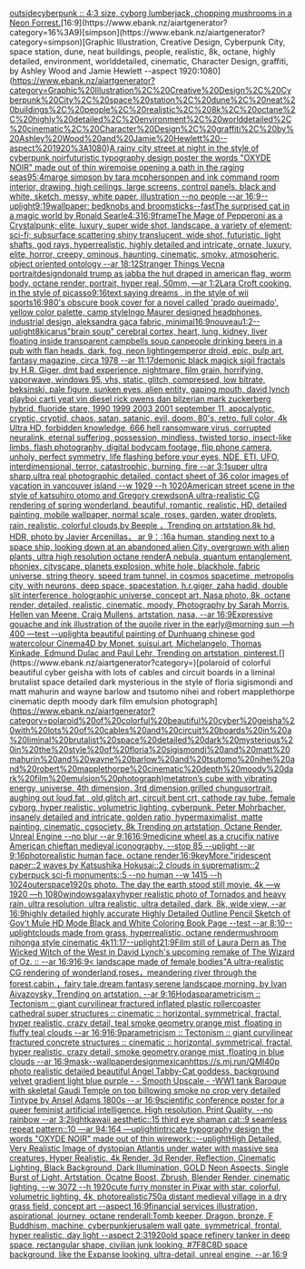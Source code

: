 [outside](https://www.ebank.nz/aiartgenerator?category=outside)[cyberpunk :: 4:3 size, cyborg lumberjack, chopping mushrooms in a Neon Forrest.](https://www.ebank.nz/aiartgenerator?category=cyberpunk%20%3A%3A%204%3A3%20size%2C%20cyborg%20lumberjack%2C%20chopping%20mushrooms%20in%20a%20Neon%20Forrest.)[16:9](https://www.ebank.nz/aiartgenerator?category=16%3A9)[simpson](https://www.ebank.nz/aiartgenerator?category=simpson)[Graphic Illustration, Creative Design, Cyberpunk City, space station, dune, neat buildings, people, realistic, 8k, octane, highly detailed, environment, worlddetailed, cinematic, Character Design, graffiti, by Ashley Wood and Jamie Hewlett --aspect 1920:1080](https://www.ebank.nz/aiartgenerator?category=Graphic%20Illustration%2C%20Creative%20Design%2C%20Cyberpunk%20City%2C%20space%20station%2C%20dune%2C%20neat%20buildings%2C%20people%2C%20realistic%2C%208k%2C%20octane%2C%20highly%20detailed%2C%20environment%2C%20worlddetailed%2C%20cinematic%2C%20Character%20Design%2C%20graffiti%2C%20by%20Ashley%20Wood%20and%20Jamie%20Hewlett%20--aspect%201920%3A1080)[A rainy city street at night in the style of cyberpunk noir](https://www.ebank.nz/aiartgenerator?category=A%20rainy%20city%20street%20at%20night%20in%20the%20style%20of%20cyberpunk%20noir)[futuristic  typography design poster the words "OXYDE NOIR" made out of thin wire](https://www.ebank.nz/aiartgenerator?category=futuristic%20%20typography%20design%20poster%20the%20words%20%22OXYDE%20NOIR%22%20made%20out%20of%20thin%20wire)[moise opening a path in the raging seas](https://www.ebank.nz/aiartgenerator?category=moise%20opening%20a%20path%20in%20the%20raging%20seas)[9](https://www.ebank.nz/aiartgenerator?category=9)[5:4](https://www.ebank.nz/aiartgenerator?category=5%3A4)[marge simpson by tara mcpherson](https://www.ebank.nz/aiartgenerator?category=marge%20simpson%20by%20tara%20mcpherson)[pen and ink command room interior, drawing, high ceilings, large screens, control panels, black and white, sketch, messy, white paper, illustration --no people --ar 16:9](https://www.ebank.nz/aiartgenerator?category=pen%20and%20ink%20command%20room%20interior%2C%20drawing%2C%20high%20ceilings%2C%20large%20screens%2C%20control%20panels%2C%20black%20and%20white%2C%20sketch%2C%20messy%2C%20white%20paper%2C%20illustration%20--no%20people%20--ar%2016%3A9)[--uplight](https://www.ebank.nz/aiartgenerator?category=--uplight)[9:19](https://www.ebank.nz/aiartgenerator?category=9%3A19)[wallpaper: bedknobs and broomsticks](https://www.ebank.nz/aiartgenerator?category=wallpaper%3A%20bedknobs%20and%20broomsticks)[--fast](https://www.ebank.nz/aiartgenerator?category=--fast)[The surprised cat in a magic world by Ronald Searle](https://www.ebank.nz/aiartgenerator?category=The%20surprised%20cat%20in%20a%20magic%20world%20by%20Ronald%20Searle)[4:3](https://www.ebank.nz/aiartgenerator?category=4%3A3)[16:9](https://www.ebank.nz/aiartgenerator?category=16%3A9)[frame](https://www.ebank.nz/aiartgenerator?category=frame)[The Mage of Pepperoni as a Crystalpunk;  elite, luxury, super wide shot, landscape, a variety of element;  sci-fi; subsurface scattering shiny translucent, wide shot, futuristic, light shafts, god rays, hyperrealistic, highly detailed and intricate, ornate, luxury, elite, horror, creepy, ominous, haunting, cinematic, smoky, atmospheric, object oriented ontology --ar 18:12](https://www.ebank.nz/aiartgenerator?category=The%20Mage%20of%20Pepperoni%20as%20a%20Crystalpunk%3B%20%20elite%2C%20luxury%2C%20super%20wide%20shot%2C%20landscape%2C%20a%20variety%20of%20element%3B%20%20sci-fi%3B%20subsurface%20scattering%20shiny%20translucent%2C%20wide%20shot%2C%20futuristic%2C%20light%20shafts%2C%20god%20rays%2C%20hyperrealistic%2C%20highly%20detailed%20and%20intricate%2C%20ornate%2C%20luxury%2C%20elite%2C%20horror%2C%20creepy%2C%20ominous%2C%20haunting%2C%20cinematic%2C%20smoky%2C%20atmospheric%2C%20object%20oriented%20ontology%20--ar%2018%3A12)[Stranger Things Vecna portrait](https://www.ebank.nz/aiartgenerator?category=Stranger%20Things%20Vecna%20portrait)[design](https://www.ebank.nz/aiartgenerator?category=design)[donald trump as jabba the hut draped in american flag, worm body, octane render, portrait, hyper real, 50mm, —ar 1:2](https://www.ebank.nz/aiartgenerator?category=donald%20trump%20as%20jabba%20the%20hut%20draped%20in%20american%20flag%2C%20worm%20body%2C%20octane%20render%2C%20portrait%2C%20hyper%20real%2C%2050mm%2C%20%E2%80%94ar%201%3A2)[Lara Croft cooking, in the style of picasso](https://www.ebank.nz/aiartgenerator?category=Lara%20Croft%20cooking%2C%20in%20the%20style%20of%20picasso)[9:16](https://www.ebank.nz/aiartgenerator?category=9%3A16)[text saying dreams , in the style of wii sports](https://www.ebank.nz/aiartgenerator?category=text%20saying%20dreams%20%2C%20in%20the%20style%20of%20wii%20sports)[16:9](https://www.ebank.nz/aiartgenerator?category=16%3A9)[80's obscure book cover for a novel called 'prado queimado', yellow color palette, camp style](https://www.ebank.nz/aiartgenerator?category=80%27s%20obscure%20book%20cover%20for%20a%20novel%20called%20%27prado%20queimado%27%2C%20yellow%20color%20palette%2C%20camp%20style)[Ingo Maurer designed headphones, industrial design, aleksandra gaca fabric, minimal](https://www.ebank.nz/aiartgenerator?category=Ingo%20Maurer%20designed%20headphones%2C%20industrial%20design%2C%20aleksandra%20gaca%20fabric%2C%20minimal)[16:9](https://www.ebank.nz/aiartgenerator?category=16%3A9)[nouveau](https://www.ebank.nz/aiartgenerator?category=nouveau)[1:2](https://www.ebank.nz/aiartgenerator?category=1%3A2)[--uplight](https://www.ebank.nz/aiartgenerator?category=--uplight)[8k](https://www.ebank.nz/aiartgenerator?category=8k)[icarus](https://www.ebank.nz/aiartgenerator?category=icarus)["brain soup" cerebral cortex, heart, lung, kidney, liver floating inside transparent campbells soup can](https://www.ebank.nz/aiartgenerator?category=%22brain%20soup%22%20cerebral%20cortex%2C%20heart%2C%20lung%2C%20kidney%2C%20liver%20floating%20inside%20transparent%20campbells%20soup%20can)[people drinking beers in a pub with flan heads, dark, fog, neon lighting](https://www.ebank.nz/aiartgenerator?category=people%20drinking%20beers%20in%20a%20pub%20with%20flan%20heads%2C%20dark%2C%20fog%2C%20neon%20lighting)[emperor droid, epic, pulp art, fantasy magazine, circa 1978 --ar 11:17](https://www.ebank.nz/aiartgenerator?category=emperor%20droid%2C%20epic%2C%20pulp%20art%2C%20fantasy%20magazine%2C%20circa%201978%20--ar%2011%3A17)[demonic black magick sigil fractals by H.R. Giger, dmt bad experience, nightmare, film grain, horrifying, vaporwave, windows 95, vhs, static, glitch, compressed, low bitrate, beksinski, pale figure, sunken eyes, alien entity, gaping mouth, david lynch playboi carti yeat vin diesel rick owens dan bilzerian mark zuckerberg hybrid, fluoride stare, 1990 1999 2003 2001 september 11, apocalyptic, cryptic, cryptid, chaos, satan, satanic, evil, doom, 80's, retro, full color, 4k Ultra HD, forbidden knowledge, 666 hell ransomware virus, corrupted neuralink, eternal suffering, possession, mindless, twisted torso, insect-like limbs, flash photography, digital bodycam footage, flip phone camera, unholy, perfect symmetry, life flashing before your eyes, NDE, ETI, UFO, interdimensional, terror, catastrophic, burning, fire --ar 3:1](https://www.ebank.nz/aiartgenerator?category=demonic%20black%20magick%20sigil%20fractals%20by%20H.R.%20Giger%2C%20dmt%20bad%20experience%2C%20nightmare%2C%20film%20grain%2C%20horrifying%2C%20vaporwave%2C%20windows%2095%2C%20vhs%2C%20static%2C%20glitch%2C%20compressed%2C%20low%20bitrate%2C%20beksinski%2C%20pale%20figure%2C%20sunken%20eyes%2C%20alien%20entity%2C%20gaping%20mouth%2C%20david%20lynch%20playboi%20carti%20yeat%20vin%20diesel%20rick%20owens%20dan%20bilzerian%20mark%20zuckerberg%20hybrid%2C%20fluoride%20stare%2C%201990%201999%202003%202001%20september%2011%2C%20apocalyptic%2C%20cryptic%2C%20cryptid%2C%20chaos%2C%20satan%2C%20satanic%2C%20evil%2C%20doom%2C%2080%27s%2C%20retro%2C%20full%20color%2C%204k%20Ultra%20HD%2C%20forbidden%20knowledge%2C%20666%20hell%20ransomware%20virus%2C%20corrupted%20neuralink%2C%20eternal%20suffering%2C%20possession%2C%20mindless%2C%20twisted%20torso%2C%20insect-like%20limbs%2C%20flash%20photography%2C%20digital%20bodycam%20footage%2C%20flip%20phone%20camera%2C%20unholy%2C%20perfect%20symmetry%2C%20life%20flashing%20before%20your%20eyes%2C%20NDE%2C%20ETI%2C%20UFO%2C%20interdimensional%2C%20terror%2C%20catastrophic%2C%20burning%2C%20fire%20--ar%203%3A1)[super ultra sharp,ultra real photographic detailed, contact sheet of 36 color images of vacation in vancouver island  --w 1929 --h 1020](https://www.ebank.nz/aiartgenerator?category=super%20ultra%20sharp%2Cultra%20real%20photographic%20detailed%2C%20contact%20sheet%20of%2036%20color%20images%20of%20vacation%20in%20vancouver%20island%20%20--w%201929%20--h%201020)[American street scene in the style of katsuhiro otomo and Gregory crewdson](https://www.ebank.nz/aiartgenerator?category=American%20street%20scene%20in%20the%20style%20of%20katsuhiro%20otomo%20and%20Gregory%20crewdson)[A ultra-realistic CG rendering of spring wonderland, beautiful, romantic, realistic, HD, detailed painting, mobile wallpaper, normal scale, roses, garden, water droplets, rain, realistic, colorful clouds,by Beeple ，Trending on artstation.8k hd, HDR, photo by Javier Arcenillas， ar 9：:16](https://www.ebank.nz/aiartgenerator?category=A%20ultra-realistic%20CG%20rendering%20of%20spring%20wonderland%2C%20beautiful%2C%20romantic%2C%20realistic%2C%20HD%2C%20detailed%20painting%2C%20mobile%20wallpaper%2C%20normal%20scale%2C%20roses%2C%20garden%2C%20water%20droplets%2C%20rain%2C%20realistic%2C%20colorful%20clouds%2Cby%20Beeple%20%EF%BC%8CTrending%20on%20artstation.8k%20hd%2C%20HDR%2C%20photo%20by%20Javier%20Arcenillas%EF%BC%8C%20ar%209%EF%BC%9A%3A16)[a human,  standing next to a space ship, looking down at an abandoned alien City, overgrown with alien plants, ultra high resolution octane render](https://www.ebank.nz/aiartgenerator?category=a%20human%2C%20%20standing%20next%20to%20a%20space%20ship%2C%20looking%20down%20at%20an%20abandoned%20alien%20City%2C%20overgrown%20with%20alien%20plants%2C%20ultra%20high%20resolution%20octane%20render)[A nebula, quantum entanglement, phoniex, cityscape, planets explosion, white hole, blackhole, fabric universe, string theory, speed tram tunnel, in cosmos spacetime, metropolis city, with neurons, deep space, spacestation, h.r.giger, zaha hadid, double slit interference, holographic universe, concept art, Nasa photo, 8k, octane render, detailed, realistic, cinematic, moody, Photography by Sarah Morris, Hellen van Meene, Craig Mullens, artstation, nasa, --ar 16:9](https://www.ebank.nz/aiartgenerator?category=A%20nebula%2C%20quantum%20entanglement%2C%20phoniex%2C%20cityscape%2C%20planets%20explosion%2C%20white%20hole%2C%20blackhole%2C%20fabric%20universe%2C%20string%20theory%2C%20speed%20tram%20tunnel%2C%20in%20cosmos%20spacetime%2C%20metropolis%20city%2C%20with%20neurons%2C%20deep%20space%2C%20spacestation%2C%20h.r.giger%2C%20zaha%20hadid%2C%20double%20slit%20interference%2C%20holographic%20universe%2C%20concept%20art%2C%20Nasa%20photo%2C%208k%2C%20octane%20render%2C%20detailed%2C%20realistic%2C%20cinematic%2C%20moody%2C%20Photography%20by%20Sarah%20Morris%2C%20Hellen%20van%20Meene%2C%20Craig%20Mullens%2C%20artstation%2C%20nasa%2C%20--ar%2016%3A9)[Expressive gouache and ink illustration of the quoile river in the early@morning sun —h 400 —test --uplight](https://www.ebank.nz/aiartgenerator?category=Expressive%20gouache%20and%20ink%20illustration%20of%20the%20quoile%20river%20in%20the%20early%40morning%20sun%20%E2%80%94h%20400%20%E2%80%94test%20--uplight)[a beautiful painting of Dunhuang chinese god watercolour Cinema4D by Monet, suisui.art, Michelangelo, Thomas Kinkade, Edmund Dulac  and Paul Lehr, Trending on artstation, pinterest.](https://www.ebank.nz/aiartgenerator?category=a%20beautiful%20painting%20of%20Dunhuang%20chinese%20god%20watercolour%20Cinema4D%20by%20Monet%2C%20suisui.art%2C%20Michelangelo%2C%20Thomas%20Kinkade%2C%20Edmund%20Dulac%20%20and%20Paul%20Lehr%2C%20Trending%20on%20artstation%2C%20pinterest.)[](https://www.ebank.nz/aiartgenerator?category=)[polaroid of colorful beautiful cyber geisha with lots of cables and circuit boards in a liminal brutalist space detailed dark mysterious in the style of floria sigismondi and matt mahurin and wayne barlow and tsutomo nihei and robert mapplethorpe cinematic depth moody dark film emulsion photograph](https://www.ebank.nz/aiartgenerator?category=polaroid%20of%20colorful%20beautiful%20cyber%20geisha%20with%20lots%20of%20cables%20and%20circuit%20boards%20in%20a%20liminal%20brutalist%20space%20detailed%20dark%20mysterious%20in%20the%20style%20of%20floria%20sigismondi%20and%20matt%20mahurin%20and%20wayne%20barlow%20and%20tsutomo%20nihei%20and%20robert%20mapplethorpe%20cinematic%20depth%20moody%20dark%20film%20emulsion%20photograph)[metatron’s cube with vibrating energy, universe, 4th dimension, 3rd dimension,](https://www.ebank.nz/aiartgenerator?category=metatron%E2%80%99s%20cube%20with%20vibrating%20energy%2C%20universe%2C%204th%20dimension%2C%203rd%20dimension%2C)[grilled chungus](https://www.ebank.nz/aiartgenerator?category=grilled%20chungus)[ortrait, aughing out loud,fat , old,glitch art, circuit bent crt, cathode ray tube, female cyborg, hyper realistic, volumetric lighting, cyberpunk, Peter Mohrbacher, insanely detailed and intricate, golden ratio, hypermaximalist, matte painting, cinematic, cgsociety, 8k Trending on artstation, Octane Render, Unreal Engine --no blur --ar 9:16](https://www.ebank.nz/aiartgenerator?category=ortrait%2C%20aughing%20out%20loud%2Cfat%20%2C%20old%2Cglitch%20art%2C%20circuit%20bent%20crt%2C%20cathode%20ray%20tube%2C%20female%20cyborg%2C%20hyper%20realistic%2C%20volumetric%20lighting%2C%20cyberpunk%2C%20Peter%20Mohrbacher%2C%20insanely%20detailed%20and%20intricate%2C%20golden%20ratio%2C%20hypermaximalist%2C%20matte%20painting%2C%20cinematic%2C%20cgsociety%2C%208k%20Trending%20on%20artstation%2C%20Octane%20Render%2C%20Unreal%20Engine%20--no%20blur%20--ar%209%3A16)[16:9](https://www.ebank.nz/aiartgenerator?category=16%3A9)[medicine wheel as a crucifix native American chieftan medieval iconography, --stop 85 --uplight --ar 9:16](https://www.ebank.nz/aiartgenerator?category=medicine%20wheel%20as%20a%20crucifix%20native%20American%20chieftan%20medieval%20iconography%2C%20--stop%2085%20--uplight%20--ar%209%3A16)[photorealistic human face. octane render,](https://www.ebank.nz/aiartgenerator?category=photorealistic%20human%20face.%20octane%20render%2C)[16:9](https://www.ebank.nz/aiartgenerator?category=16%3A9)[key](https://www.ebank.nz/aiartgenerator?category=key)[More."](https://www.ebank.nz/aiartgenerator?category=More.%22)[iridescent paper::2 waves by Katsushika Hokusai::2 clouds in suprematism::2 cyberpuck sci-fi monuments::5 --no human --w 1415 --h 1024](https://www.ebank.nz/aiartgenerator?category=iridescent%20paper%3A%3A2%20waves%20by%20Katsushika%20Hokusai%3A%3A2%20clouds%20in%20suprematism%3A%3A2%20cyberpuck%20sci-fi%20monuments%3A%3A5%20--no%20human%20--w%201415%20--h%201024)[outerspace](https://www.ebank.nz/aiartgenerator?category=outerspace)[1920s photo. The day the earth stood still movie. 4k —w 1920 —h 1080](https://www.ebank.nz/aiartgenerator?category=1920s%20photo.%20The%20day%20the%20earth%20stood%20still%20movie.%204k%20%E2%80%94w%201920%20%E2%80%94h%201080)[windows](https://www.ebank.nz/aiartgenerator?category=windows)[galaxy](https://www.ebank.nz/aiartgenerator?category=galaxy)[hyper realistic photo of Tornados and heavy rain, ultra resolution, ultra realistic, ultra detailed, dark, 8k, wide view, --ar 16:9](https://www.ebank.nz/aiartgenerator?category=hyper%20realistic%20photo%20of%20Tornados%20and%20heavy%20rain%2C%20ultra%20resolution%2C%20ultra%20realistic%2C%20ultra%20detailed%2C%20dark%2C%208k%2C%20wide%20view%2C%20--ar%2016%3A9)[highly detailed highly accurate Highly Detailed Outline Pencil Sketch of Gov’t Mule HD Mode Black and White Coloring Book Page  --test --ar 8:10](https://www.ebank.nz/aiartgenerator?category=highly%20detailed%20highly%20accurate%20Highly%20Detailed%20Outline%20Pencil%20Sketch%20of%20Gov%E2%80%99t%20Mule%20HD%20Mode%20Black%20and%20White%20Coloring%20Book%20Page%20%20--test%20--ar%208%3A10)[--uplight](https://www.ebank.nz/aiartgenerator?category=--uplight)[clouds made from grass, hyperrealistic, octane render](https://www.ebank.nz/aiartgenerator?category=clouds%20made%20from%20grass%2C%20hyperrealistic%2C%20octane%20render)[mushroom nihonga style cinematic  4k](https://www.ebank.nz/aiartgenerator?category=mushroom%20nihonga%20style%20cinematic%20%204k)[11:17](https://www.ebank.nz/aiartgenerator?category=11%3A17)[--uplight](https://www.ebank.nz/aiartgenerator?category=--uplight)[21:9](https://www.ebank.nz/aiartgenerator?category=21%3A9)[Film still of Laura Dern as The Wicked Witch of the West in David Lynch's upcoming remake of The Wizard of Oz. :: --ar 16:9](https://www.ebank.nz/aiartgenerator?category=Film%20still%20of%20Laura%20Dern%20as%20The%20Wicked%20Witch%20of%20the%20West%20in%20David%20Lynch%27s%20upcoming%20remake%20of%20The%20Wizard%20of%20Oz.%20%3A%3A%20--ar%2016%3A9)[16:9](https://www.ebank.nz/aiartgenerator?category=16%3A9)[< landscape made of female bodies](https://www.ebank.nz/aiartgenerator?category=%3C%20landscape%20made%20of%20female%20bodies)["A ultra-realistic CG rendering of wonderland,roses，meandering river through the forest,cabin,，fairy tale,dream,fantasy,serene landscape,morning, by Ivan Aivazovsky, Trending on artstation. --ar 9:16](https://www.ebank.nz/aiartgenerator?category=%22A%20ultra-realistic%20CG%20rendering%20of%20wonderland%2Croses%EF%BC%8Cmeandering%20river%20through%20the%20forest%2Ccabin%2C%EF%BC%8Cfairy%20tale%2Cdream%2Cfantasy%2Cserene%20landscape%2Cmorning%2C%20by%20Ivan%20Aivazovsky%2C%20Trending%20on%20artstation.%20--ar%209%3A16)[Hodas](https://www.ebank.nz/aiartgenerator?category=Hodas)[parametricism :: Tectonism :: giant curvilinear fractured inflated plastic rollercoaster cathedral super structures :: cinematic :: horizontal, symmetrical, fractal, hyper realistic, crazy detail, teal smoke geometry,orange mist ,floating in fluffy teal clouds --ar 16:9](https://www.ebank.nz/aiartgenerator?category=parametricism%20%3A%3A%20Tectonism%20%3A%3A%20giant%20curvilinear%20fractured%20inflated%20plastic%20rollercoaster%20cathedral%20super%20structures%20%3A%3A%20cinematic%20%3A%3A%20horizontal%2C%20symmetrical%2C%20fractal%2C%20hyper%20realistic%2C%20crazy%20detail%2C%20teal%20smoke%20geometry%2Corange%20mist%20%2Cfloating%20in%20fluffy%20teal%20clouds%20--ar%2016%3A9)[16:9](https://www.ebank.nz/aiartgenerator?category=16%3A9)[parametricism :: Tectonism :: giant curvilinear fractured concrete structures :: cinematic :: horizontal, symmetrical, fractal, hyper realistic, crazy detail, smoke geometry,orange mist ,floating in blue clouds --ar 16:9](https://www.ebank.nz/aiartgenerator?category=parametricism%20%3A%3A%20Tectonism%20%3A%3A%20giant%20curvilinear%20fractured%20concrete%20structures%20%3A%3A%20cinematic%20%3A%3A%20horizontal%2C%20symmetrical%2C%20fractal%2C%20hyper%20realistic%2C%20crazy%20detail%2C%20smoke%20geometry%2Corange%20mist%20%2Cfloating%20in%20blue%20clouds%20--ar%2016%3A9)[mask](https://www.ebank.nz/aiartgenerator?category=mask)[--wallpaper](https://www.ebank.nz/aiartgenerator?category=--wallpaper)[design](https://www.ebank.nz/aiartgenerator?category=design)[mexican](https://www.ebank.nz/aiartgenerator?category=mexican)[https://s.mj.run/QMI40p  photo realistic detailed beautiful Angel Tabby-Cat goddess, background velvet gradient light blue purple - - Smooth Upscale - -](https://www.ebank.nz/aiartgenerator?category=https%3A//s.mj.run/QMI40p%20%20photo%20realistic%20detailed%20beautiful%20Angel%20Tabby-Cat%20goddess%2C%20background%20velvet%20gradient%20light%20blue%20purple%20-%20-%20Smooth%20Upscale%20-%20-)[WW1 tank Baroque with skeletal Gaudi Temple on top billowing smoke no crop very detailed Tintype by Ansel Adams 1800s --ar 16:9](https://www.ebank.nz/aiartgenerator?category=WW1%20tank%20Baroque%20with%20skeletal%20Gaudi%20Temple%20on%20top%20billowing%20smoke%20no%20crop%20very%20detailed%20Tintype%20by%20Ansel%20Adams%201800s%20--ar%2016%3A9)[scientific conference poster for a queer feminist artificial intelligence. High resolution. Print Quality.  --no rainbow --ar 3:2](https://www.ebank.nz/aiartgenerator?category=scientific%20conference%20poster%20for%20a%20queer%20feminist%20artificial%20intelligence.%20High%20resolution.%20Print%20Quality.%20%20--no%20rainbow%20--ar%203%3A2)[light](https://www.ebank.nz/aiartgenerator?category=light)[kawaii aesthetic::15 third eye shaman cat::9 seamless repeat pattern::10  —ar 94:164 —uplight](https://www.ebank.nz/aiartgenerator?category=kawaii%20aesthetic%3A%3A15%20third%20eye%20shaman%20cat%3A%3A9%20seamless%20repeat%20pattern%3A%3A10%20%20%E2%80%94ar%2094%3A164%20%E2%80%94uplight)[intricate typography design the words "OXYDE NOIR" made out of thin wire](https://www.ebank.nz/aiartgenerator?category=intricate%20typography%20design%20the%20words%20%22OXYDE%20NOIR%22%20made%20out%20of%20thin%20wire)[work::](https://www.ebank.nz/aiartgenerator?category=work%3A%3A)[--uplight](https://www.ebank.nz/aiartgenerator?category=--uplight)[High Detailed, Very Realistic Image of dystopian Atlantis under water with massive sea creatures, Hyper Realistic, 4k Render, 3d Render, Reflection, Cinematic Lighting, Black Background, Dark Illumination, GOLD Neon Aspects, Single Burst of Light, Artstation, Ocatne Boost, Zbrush, Blender Render, cinematic lighting. --w 3072 --h 1920](https://www.ebank.nz/aiartgenerator?category=High%20Detailed%2C%20Very%20Realistic%20Image%20of%20dystopian%20Atlantis%20under%20water%20with%20massive%20sea%20creatures%2C%20Hyper%20Realistic%2C%204k%20Render%2C%203d%20Render%2C%20Reflection%2C%20Cinematic%20Lighting%2C%20Black%20Background%2C%20Dark%20Illumination%2C%20GOLD%20Neon%20Aspects%2C%20Single%20Burst%20of%20Light%2C%20Artstation%2C%20Ocatne%20Boost%2C%20Zbrush%2C%20Blender%20Render%2C%20cinematic%20lighting.%20--w%203072%20--h%201920)[cute furry monster in Pixar with star, colorful, volumetric lighting, 4k, photorealistic](https://www.ebank.nz/aiartgenerator?category=cute%20furry%20monster%20in%20Pixar%20with%20star%2C%20colorful%2C%20volumetric%20lighting%2C%204k%2C%20photorealistic)[750](https://www.ebank.nz/aiartgenerator?category=750)[a distant medieval village in a dry grass field, concept art --aspect 16:9](https://www.ebank.nz/aiartgenerator?category=a%20distant%20medieval%20village%20in%20a%20dry%20grass%20field%2C%20concept%20art%20--aspect%2016%3A9)[financial services illustration, aspirational, journey, octane render](https://www.ebank.nz/aiartgenerator?category=financial%20services%20illustration%2C%20aspirational%2C%20journey%2C%20octane%20render)[all:Tomb keeper, Dragon, bronze, F Buddhism, machine, cyberpunk](https://www.ebank.nz/aiartgenerator?category=all%3ATomb%20keeper%2C%20Dragon%2C%20bronze%2C%20F%20Buddhism%2C%20machine%2C%20cyberpunk)[jerusalem wall gate, symmetrical, frontal, hyper realistic, day light --aspect 2:3](https://www.ebank.nz/aiartgenerator?category=jerusalem%20wall%20gate%2C%20symmetrical%2C%20frontal%2C%20hyper%20realistic%2C%20day%20light%20--aspect%202%3A3)[1920](https://www.ebank.nz/aiartgenerator?category=1920)[old space refinery tanker in deep space, rectangular shape, civilian junk looking, #7F8C8D space background, like the Expanse looking, ultra-detail, unreal engine, --ar 16:9](https://www.ebank.nz/aiartgenerator?category=old%20space%20refinery%20tanker%20in%20deep%20space%2C%20rectangular%20shape%2C%20civilian%20junk%20looking%2C%20%237F8C8D%20space%20background%2C%20like%20the%20Expanse%20looking%2C%20ultra-detail%2C%20unreal%20engine%2C%20--ar%2016%3A9)
